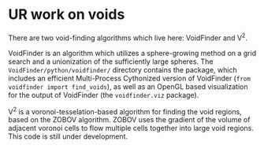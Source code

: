 # UR work on voids

There are two void-finding algorithms which live here: VoidFinder and V<sup>2</sup>.

VoidFinder is an algorithm which utilizes a sphere-growing method on a grid search and a unionization of the sufficiently large spheres.  The `VoidFinder/python/voidfinder/` directory contains the package, which includes an efficient Multi-Process Cythonized version of VoidFinder (`from voidfinder import find_voids`), as well as an OpenGL based visualization for the output of VoidFinder (the `voidfinder.viz` package).

V<sup>2</sup> is a voronoi-tesselation-based algorithm for finding the void regions, based on the ZOBOV algorithm.  ZOBOV uses the gradient of the volume of adjacent voronoi cells to flow multiple cells together into large void regions.  This code is still under development.


